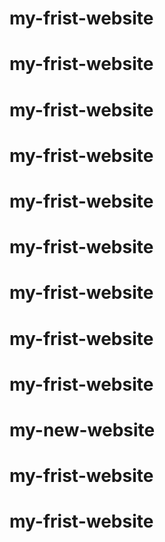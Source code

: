 # my-frist-website
# my-frist-website
# my-frist-website
# my-frist-website
# my-frist-website
# my-frist-website
# my-frist-website
# my-frist-website
# my-frist-website
# my-new-website
# my-frist-website
# my-frist-website
